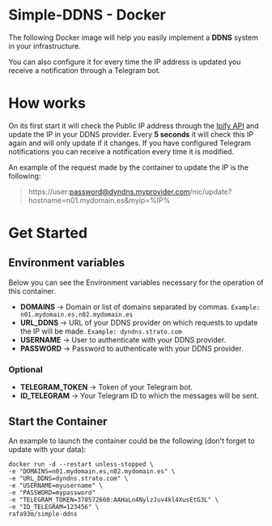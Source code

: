 # Simple-DDNS - Docker

The following Docker image will help you easily implement a **DDNS** system in your infrastructure.

You can also configure it for every time the IP address is updated you receive a notification through a Telegram bot.

# How works 
On its first start it will check the Public IP address through the [Ipify API](https://www.ipify.org/) and update the 
IP in your DDNS provider. Every **5 seconds** it will check this IP again and will only update if it changes. 
If you have configured Telegram notifications you can receive a notification every time it is modified.

An example of the request made by the container to update the IP is the following:
 > https://user:password@dyndns.myprovider.com/nic/update?hostname=n01.mydomain.es&myip=%IP%

# Get Started

## Environment variables
Below you can see the Environment variables necessary for the operation of this container.

 - **DOMAINS** -> Domain or list of domains separated by commas. `Example: n01.mydomain.es,n02.mydomain.es`
 - **URL_DDNS** -> URL of your DDNS provider on which requests to update the IP will be made. `Example: dyndns.strato.com`
 - **USERNAME** -> User to authenticate with your DDNS provider.
 - **PASSWORD** -> Password to authenticate with your DDNS provider.
 
 
 ### Optional
 - **TELEGRAM_TOKEN** -> Token of your Telegram bot. 
 - **ID_TELEGRAM**	-> Your Telegram ID to which the messages will be sent.
 
## Start the Container

An example to launch the container could be the following (don't forget to update with your data):

    docker run -d --restart unless-stopped \
    -e "DOMAINS=n01.mydomain.es,n02.mydomain.es" \
    -e "URL_DDNS=dyndns.strato.com" \
    -e "USERNAME=myusername" \
    -e "PASSWORD=mypassword"
    -e "TELEGRAM_TOKEN=378572660:AAHaLn4NylzJuv4kl4XusEtG3L" \
    -e "ID_TELEGRAM=123456" \
    rafa93m/simple-ddns

